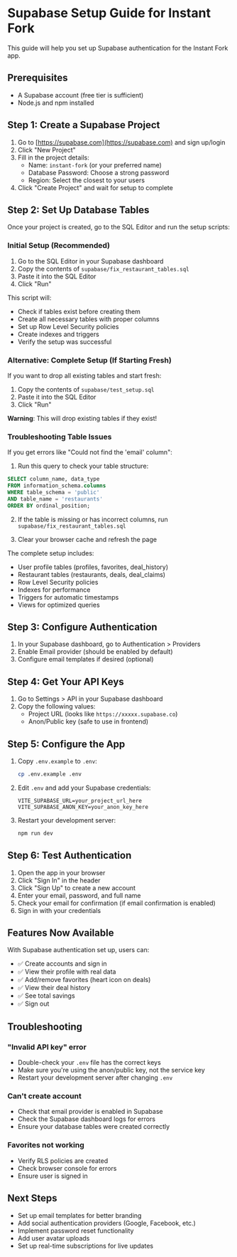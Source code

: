 # Supabase Setup Guide for Instant Fork

This guide will help you set up Supabase authentication for the Instant Fork app.

## Prerequisites

- A Supabase account (free tier is sufficient)
- Node.js and npm installed

## Step 1: Create a Supabase Project

1. Go to [https://supabase.com](https://supabase.com) and sign up/login
2. Click "New Project"
3. Fill in the project details:
   - Name: `instant-fork` (or your preferred name)
   - Database Password: Choose a strong password
   - Region: Select the closest to your users
4. Click "Create Project" and wait for setup to complete

## Step 2: Set Up Database Tables

Once your project is created, go to the SQL Editor and run the setup scripts:

### Initial Setup (Recommended)

1. Go to the SQL Editor in your Supabase dashboard
2. Copy the contents of `supabase/fix_restaurant_tables.sql`
3. Paste it into the SQL Editor
4. Click "Run"

This script will:
- Check if tables exist before creating them
- Create all necessary tables with proper columns
- Set up Row Level Security policies
- Create indexes and triggers
- Verify the setup was successful

### Alternative: Complete Setup (If Starting Fresh)

If you want to drop all existing tables and start fresh:
1. Copy the contents of `supabase/test_setup.sql`
2. Paste it into the SQL Editor
3. Click "Run"

**Warning**: This will drop existing tables if they exist!

### Troubleshooting Table Issues

If you get errors like "Could not find the 'email' column":

1. Run this query to check your table structure:
```sql
SELECT column_name, data_type 
FROM information_schema.columns
WHERE table_schema = 'public' 
AND table_name = 'restaurants'
ORDER BY ordinal_position;
```

2. If the table is missing or has incorrect columns, run `supabase/fix_restaurant_tables.sql`

3. Clear your browser cache and refresh the page

The complete setup includes:
- User profile tables (profiles, favorites, deal_history)
- Restaurant tables (restaurants, deals, deal_claims)
- Row Level Security policies
- Indexes for performance
- Triggers for automatic timestamps
- Views for optimized queries

## Step 3: Configure Authentication

1. In your Supabase dashboard, go to Authentication > Providers
2. Enable Email provider (should be enabled by default)
3. Configure email templates if desired (optional)

## Step 4: Get Your API Keys

1. Go to Settings > API in your Supabase dashboard
2. Copy the following values:
   - Project URL (looks like `https://xxxxx.supabase.co`)
   - Anon/Public key (safe to use in frontend)

## Step 5: Configure the App

1. Copy `.env.example` to `.env`:
   ```bash
   cp .env.example .env
   ```

2. Edit `.env` and add your Supabase credentials:
   ```
   VITE_SUPABASE_URL=your_project_url_here
   VITE_SUPABASE_ANON_KEY=your_anon_key_here
   ```

3. Restart your development server:
   ```bash
   npm run dev
   ```

## Step 6: Test Authentication

1. Open the app in your browser
2. Click "Sign In" in the header
3. Click "Sign Up" to create a new account
4. Enter your email, password, and full name
5. Check your email for confirmation (if email confirmation is enabled)
6. Sign in with your credentials

## Features Now Available

With Supabase authentication set up, users can:

- ✅ Create accounts and sign in
- ✅ View their profile with real data
- ✅ Add/remove favorites (heart icon on deals)
- ✅ View their deal history
- ✅ See total savings
- ✅ Sign out

## Troubleshooting

### "Invalid API key" error
- Double-check your `.env` file has the correct keys
- Make sure you're using the anon/public key, not the service key
- Restart your development server after changing `.env`

### Can't create account
- Check that email provider is enabled in Supabase
- Check the Supabase dashboard logs for errors
- Ensure your database tables were created correctly

### Favorites not working
- Verify RLS policies are created
- Check browser console for errors
- Ensure user is signed in

## Next Steps

- Set up email templates for better branding
- Add social authentication providers (Google, Facebook, etc.)
- Implement password reset functionality
- Add user avatar uploads
- Set up real-time subscriptions for live updates
